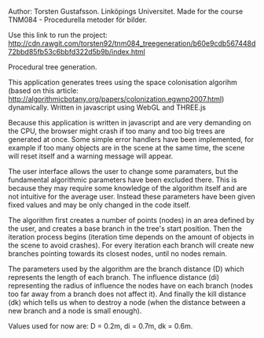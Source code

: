 ﻿Author: Torsten Gustafsson. Linköpings Universitet.
Made for the course TNM084 - Procedurella metoder för bilder.


Use this link to run the project: http://cdn.rawgit.com/torsten92/tnm084_treegeneration/b60e9cdb567448d72bbd85fb53c6bbfd322d5b9b/index.html


Procedural tree generation.

This application generates trees using the space colonisation algorihm (based on this article: http://algorithmicbotany.org/papers/colonization.egwnp2007.html) dynamically. Written in javascript using WebGL and THREE.js

Because this application is written in javascript and are very demanding on the CPU, the browser might crash if too many and too big trees 
are generated at once. Some simple error handlers have been implemented, for example if too many objects are in the scene at the same time, 
the scene will reset itself and a warning message will appear.

The user interface allows the user to change some paramaters, but the fundamental algorithmic parameters have been excluded there. This is 
because they may require some knowledge of the algorithm itself and are not intuitive for the average user. Instead these parameters have 
been given fixed values and may be only changed in the code itself.

The algorithm first creates a number of points (nodes) in an area defined by the user, and creates a base branch in the tree's start position. 
Then the iteration process begins (iteration time depends on the amount of objects in the scene to avoid crashes). For every iteration each 
branch will create new branches pointing towards its closest nodes, until no nodes remain. 

The parameters used by the algorithm are the branch distance (D) which represents the length of each branch. The influence distance (di) 
representing the radius of influence the nodes have on each branch (nodes too far away from a branch does not affect it). And finally 
the kill distance (dk) which tells us when to destroy a node (when the distance between a new branch and a node is small enough).

Values used for now are: D = 0.2m, di = 0.7m, dk = 0.6m.